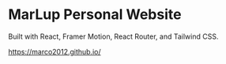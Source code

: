 # MarLup Personal Website

Built with React, Framer Motion, React Router, and Tailwind CSS.

https://marco2012.github.io/
